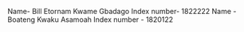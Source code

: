 Name- Bill Etornam Kwame Gbadago 
Index number- 1822222
Name - Boateng Kwaku Asamoah
Index number - 1820122
